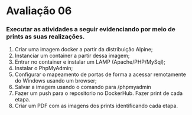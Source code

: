 # Avaliação 06

### Executar as atividades a seguir evidenciando por meio de prints as suas realizações.

1) Criar uma imagem docker a partir da distribuição Alpine;
2) Instanciar um container a partir dessa imagem;
3) Entrar no container e instalar um LAMP (Apache/PHP/MySql);
4) Instalar o PhpMyAdmin;
5) Configurar  o mapeamento de portas de forma a acessar remotamente do Windows usando um browser;
6) Salvar a imagem usando o comando para <nome-conta-docker-hub>/phpmyadmin
7) Fazer um push para o repositorio no DockerHub.
Fazer print de cada etapa. 
8) Criar um PDF com as imagens dos prints identificando cada etapa.
